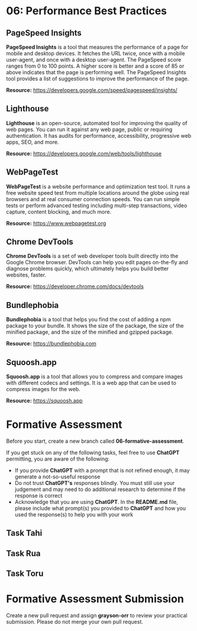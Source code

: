 # 06: Performance Best Practices

## PageSpeed Insights

**PageSpeed Insights** is a tool that measures the performance of a page for mobile and desktop devices. It fetches the URL twice, once with a mobile user-agent, and once with a desktop user-agent. The PageSpeed score ranges from 0 to 100 points. A higher score is better and a score of 85 or above indicates that the page is performing well. The PageSpeed Insights tool provides a list of suggestions to improve the performance of the page.

**Resource:** https://developers.google.com/speed/pagespeed/insights/

## Lighthouse

**Lighthouse** is an open-source, automated tool for improving the quality of web pages. You can run it against any web page, public or requiring authentication. It has audits for performance, accessibility, progressive web apps, SEO, and more.

**Resource:** https://developers.google.com/web/tools/lighthouse

## WebPageTest

**WebPageTest** is a website performance and optimization test tool. It runs a free website speed test from multiple locations around the globe using real browsers and at real consumer connection speeds. You can run simple tests or perform advanced testing including multi-step transactions, video capture, content blocking, and much more.

**Resource:** https://www.webpagetest.org

## Chrome DevTools

**Chrome DevTools** is a set of web developer tools built directly into the Google Chrome browser. DevTools can help you edit pages on-the-fly and diagnose problems quickly, which ultimately helps you build better websites, faster.

**Resource:** https://developer.chrome.com/docs/devtools

## Bundlephobia

**Bundlephobia** is a tool that helps you find the cost of adding a npm package to your bundle. It shows the size of the package, the size of the minified package, and the size of the minified and gzipped package.

**Resource:** https://bundlephobia.com

## Squoosh.app

**Squoosh.app** is a tool that allows you to compress and compare images with different codecs and settings. It is a web app that can be used to compress images for the web.

**Resource:** https://squoosh.app

# Formative Assessment 

Before you start, create a new branch called **06-formative-assessment**.

If you get stuck on any of the following tasks, feel free to use **ChatGPT** permitting, you are aware of the following:

- If you provide **ChatGPT** with a prompt that is not refined enough, it may generate a not-so-useful response
- Do not trust **ChatGPT's** responses blindly. You must still use your judgement and may need to do additional research to determine if the response is correct
- Acknowledge that you are using **ChatGPT**. In the **README.md** file, please include what prompt(s) you provided to **ChatGPT** and how you used the response(s) to help you with your work

## Task Tahi

## Task Rua

## Task Toru

# Formative Assessment Submission

Create a new pull request and assign **grayson-orr** to review your practical submission. Please do not merge your own pull request.